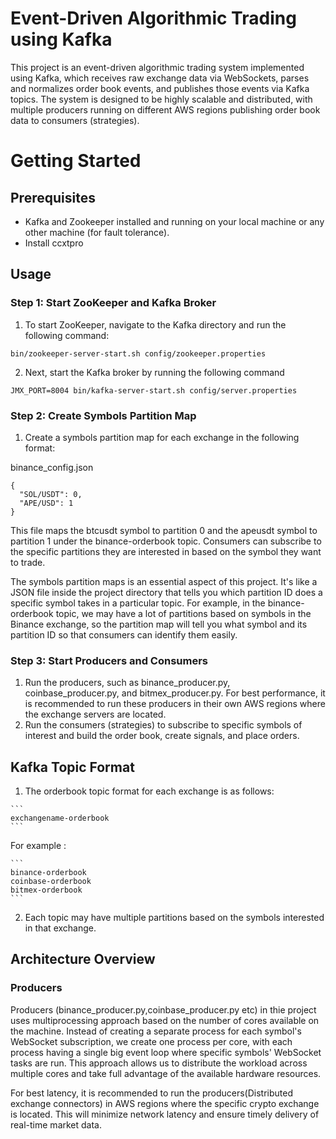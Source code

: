 
# Event-Driven Algorithmic Trading using Kafka
This project is an event-driven algorithmic trading system implemented using Kafka, which receives raw exchange data via WebSockets, parses and normalizes order book events, and publishes those events via Kafka topics. The system is designed to be highly scalable and distributed, with multiple producers running on different AWS regions publishing order book data to consumers (strategies). 

# Getting Started 

## Prerequisites
  * Kafka and Zookeeper installed and running on your local machine or any other machine (for fault tolerance).
  * Install ccxtpro

## Usage 
  ### Step 1: Start ZooKeeper and Kafka Broker
  1. To start ZooKeeper, navigate to the Kafka directory and run the following command:
  ```
  bin/zookeeper-server-start.sh config/zookeeper.properties
  ```
  2. Next, start the Kafka broker by running the following command
  ```
  JMX_PORT=8004 bin/kafka-server-start.sh config/server.properties 
  ```

  ### Step 2: Create Symbols Partition Map
  1. Create a symbols partition map for each exchange in the following format:
    
  binance_config.json
  ```
  {
    "SOL/USDT": 0,
    "APE/USD": 1
  }
  ```
  This file maps the btcusdt symbol to partition 0 and the apeusdt symbol to partition 1 under the binance-orderbook topic. Consumers can subscribe to the specific partitions they are interested in based on the symbol they want to trade.

  The symbols partition maps is an essential aspect of this project. It's like a JSON file inside the project directory that tells you which partition ID does a specific symbol takes in a particular topic. For example, in the binance-orderbook topic, we may have a lot of partitions based on symbols in the Binance exchange, so the partition map will tell you what symbol and its partition ID so that consumers can identify them easily.

  ### Step 3: Start Producers and Consumers

  1. Run the producers, such as binance_producer.py, coinbase_producer.py, and bitmex_producer.py. For best performance, it is recommended to run these producers in their own AWS regions where the exchange servers are located.
  2. Run the consumers (strategies) to subscribe to specific symbols of interest and build the order book, create signals, and place orders.

  ## Kafka Topic Format

  1. The orderbook topic format for each exchange is as follows:

    ```
    exchangename-orderbook
    ```

  For example :

    ```
    binance-orderbook
    coinbase-orderbook
    bitmex-orderbook
    ```

  2. Each topic may have multiple partitions based on the symbols interested in that exchange.



## Architecture Overview

### Producers

  Producers (binance_producer.py,coinbase_producer.py etc) in thie project uses multiprocessing approach based on the number of cores available on the machine. Instead of creating a separate process for each symbol's WebSocket subscription, we create one process per core, with each process having a single big event loop where specific symbols' WebSocket tasks are run. This approach allows us to distribute the workload across multiple cores and take full advantage of the available hardware resources.

  For best latency, it is recommended to run the producers(Distributed  exchange connectors) in AWS regions where the specific crypto exchange is located. This will minimize network latency and ensure timely delivery of real-time market data.








